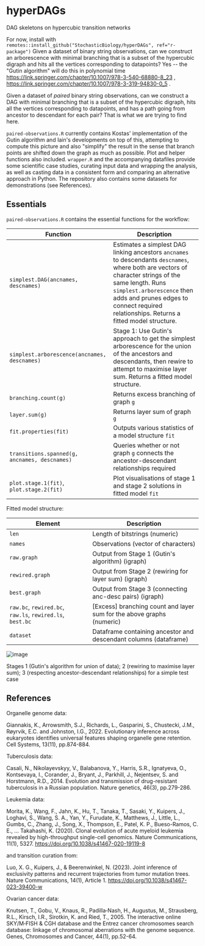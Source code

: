 # hyperDAGs
DAG skeletons on hypercubic transition networks

For now, install with `remotes::install_github("StochasticBiology/hyperDAGs", ref="r-package")`
Given a dataset of binary string observations, can we construct an arborescence with minimal branching that is a subset of the hypercubic digraph and hits all the vertices corresponding to datapoints? Yes -- the "Gutin algorithm" will do this in polynomial time https://link.springer.com/chapter/10.1007/978-3-540-68880-8_23 , https://link.springer.com/chapter/10.1007/978-3-319-94830-0_5 .

Given a dataset of *paired* binary string observations, can we construct a DAG with minimal branching that is a subset of the hypercubic digraph, hits all the vertices corresponding to datapoints, and has a path going from ancestor to descendant for each pair? That is what we are trying to find here. 

`paired-observations.R` currently contains Kostas' implementation of the Gutin algorithm and Iain's developments on top of this, attempting to compute this picture and also "simplify" the result in the sense that branch points are shifted down the graph as much as possible. Plot and helper functions also included. `wrapper.R` and the accompanying datafiles provide some scientific case studies, curating input data and wrapping the analysis, as well as casting data in a consistent form and comparing an alternative approach in Python. The repository also contains some datasets for demonstrations (see References).

Essentials
----

`paired-observations.R` contains the essential functions for the workflow:

| Function | Description |
| ----|-----|
| `simplest.DAG(ancnames, descnames)` | Estimates a simplest DAG linking ancestors `ancnames` to descendants `descnames`, where both are vectors of character strings of the same length. Runs `simplest.arborescence` then adds and prunes edges to connect required relationships. Returns a fitted model structure. |
| `simplest.arborescence(ancnames, descnames)` | Stage 1: Use Gutin's approach to get the simplest arborescence for the union of the ancestors and descendants, then rewire to attempt to maximise layer sum. Returns a fitted model structure. |
| `branching.count(g)` | Returns excess branching of graph `g` |
| `layer.sum(g)` | Returns layer sum of graph `g` |
| `fit.properties(fit)` | Outputs various statistics of a model structure `fit` |
| `transitions.spanned(g, ancnames, descnames)` | Queries whether or not graph `g` connects the ancestor-descendant relationships required |
| `plot.stage.1(fit)`, `plot.stage.2(fit)` | Plot visualisations of stage 1 and stage 2 solutions in fitted model `fit` |

Fitted model structure:

| Element | Description |
|-----|-----|
| `len` | Length of bitstrings (numeric) |
| `names` | Observations (vector of characters) |
| `raw.graph` | Output from Stage 1 (Gutin's algorithm) (igraph) |
| `rewired.graph` | Output from Stage 2 (rewiring for layer sum) (igraph) |
| `best.graph` | Output from Stage 3 (connecting anc-desc pairs) (igraph) |
| `raw.bc`, `rewired.bc`, `raw.ls`, `rewired.ls`, `best.bc` | [Excess] branching count and layer sum for the above graphs (numeric) |
| `dataset` | Dataframe containing ancestor and descendant columns (dataframe) |

![image](https://github.com/user-attachments/assets/f5a743cc-84fb-4cb8-a536-5c64e69bf199)

Stages 1 (Gutin's algorithm for union of data); 2 (rewiring to maximise layer sum); 3 (respecting ancestor-descendant relationships) for a simple test case


References
-----

Organelle genome data:

Giannakis, K., Arrowsmith, S.J., Richards, L., Gasparini, S., Chustecki, J.M., Røyrvik, E.C. and Johnston, I.G., 2022. Evolutionary inference across eukaryotes identifies universal features shaping organelle gene retention. Cell Systems, 13(11), pp.874-884.

Tuberculosis data:

Casali, N., Nikolayevskyy, V., Balabanova, Y., Harris, S.R., Ignatyeva, O., Kontsevaya, I., Corander, J., Bryant, J., Parkhill, J., Nejentsev, S. and Horstmann, R.D., 2014. Evolution and transmission of drug-resistant tuberculosis in a Russian population. Nature genetics, 46(3), pp.279-286.

Leukemia data:

Morita, K., Wang, F., Jahn, K., Hu, T., Tanaka, T., Sasaki, Y., Kuipers, J., Loghavi, S., Wang, S. A., Yan, Y., Furudate, K., Matthews, J., Little, L., Gumbs, C., Zhang, J., Song, X., Thompson, E., Patel, K. P., Bueso-Ramos, C. E., … Takahashi, K. (2020). Clonal evolution of acute myeloid leukemia revealed by high-throughput single-cell genomics. Nature Communications, 11(1), 5327. https://doi.org/10.1038/s41467-020-19119-8

and transition curation from:

Luo, X. G., Kuipers, J., & Beerenwinkel, N. (2023). Joint inference of exclusivity patterns and recurrent trajectories from tumor mutation trees. Nature Communications, 14(1), Article 1. https://doi.org/10.1038/s41467-023-39400-w

Ovarian cancer data:

Knutsen, T., Gobu, V., Knaus, R., Padilla‐Nash, H., Augustus, M., Strausberg, R.L., Kirsch, I.R., Sirotkin, K. and Ried, T., 2005. The interactive online SKY/M‐FISH & CGH database and the Entrez cancer chromosomes search database: linkage of chromosomal aberrations with the genome sequence. Genes, Chromosomes and Cancer, 44(1), pp.52-64.



